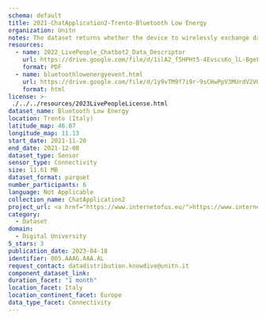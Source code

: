 ```yaml
---
schema: default
title: 2021-ChatApplication2-Trento-Bluetooth Low Energy
organization: Unitn
notes: The dataset returns whether the device to wirelessly exchange data with other Bluetooth Low Energy devices. The dataset was collected as part of the WeNet project, a Horizon 2020 funded project that aims at developing a diversity-aware, machine-mediated paradigm for social interactions.
resources:
  - name: 2022_LivePeople_Chatbot2_Data_Descriptor
    url: https://drive.google.com/file/d/1ilA2_f5HPHt5-4EvscsKo_lL-BgeFoF9/view?usp=sharing
    format: PDF
  - name: bluetoothlowenergyevent.html
    url: https://drive.google.com/file/d/1y9vTM9f7i9r-9sCHwPpV3MUrdV2VGtvX/view?usp=sharing
    format: html
license: >-
 ./../../resources/2023LivePeopleLicense.html
dataset_name: Bluetooth Low Energy
location: Trento (Italy)
latitude_map: 46.07
longitude_map: 11.13
start_date: 2021-11-20
end_date: 2021-12-08
dataset_type: Sensor
sensor_type: Connectivity
size: 11.61 MB
dataset_format: parquet
number_participants: 6
language: Not Applicable
collection_name: ChatApplication2
project_url: <a href="https://www.internetofus.eu/">https://www.internetofus.eu/</a>
category: 
  - Dataset
domain: 
  - Digital University
5_stars: 3
publication_date: 2023-04-18
identifier: 005.AAAG.AAA.AL
request_contact: datadistribution.knowdive@unitn.it
component_dataset_link: 
duration_facet: "1 month"
location_facet: Italy
location_continent_facet: Europe
data_type_facet: Connectivity
---
```

